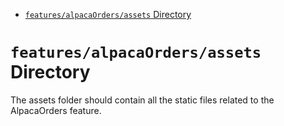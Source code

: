 <!-- START doctoc generated TOC please keep comment here to allow auto update -->
<!-- DON'T EDIT THIS SECTION, INSTEAD RE-RUN doctoc TO UPDATE -->

- [`features/alpacaOrders/assets` Directory](#featuresalpacaordersassets-directory)

<!-- END doctoc generated TOC please keep comment here to allow auto update -->

# `features/alpacaOrders/assets` Directory

The assets folder should contain all the static files related to the AlpacaOrders feature.
